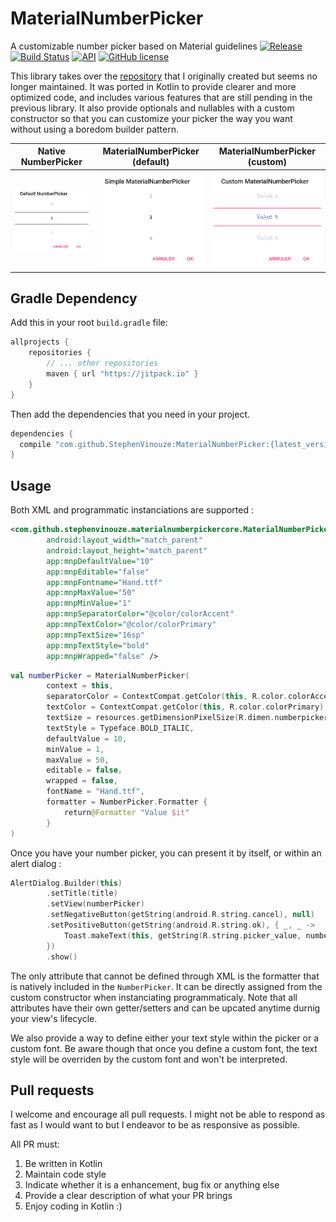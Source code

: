 # MaterialNumberPicker
A customizable number picker based on Material guidelines
[![Release](https://jitpack.io/v/StephenVinouze/MaterialNumberPicker.svg)](https://jitpack.io/#StephenVinouze/MaterialNumberPicker)
[![Build Status](https://travis-ci.org/StephenVinouze/MaterialNumberPicker.svg)](https://travis-ci.org/StephenVinouze/MaterialNumberPicker)
[![API](https://img.shields.io/badge/API-11%2B-brightgreen.svg?style=flat)](https://android-arsenal.com/api?level=11)
[![GitHub license](http://img.shields.io/badge/license-APACHE2-blue.svg)](https://github.com/StephenVinouze/AdvancedRecyclerView/blob/master/LICENSE)

This library takes over the [repository](https://github.com/KasualBusiness/MaterialNumberPicker) that I originally created but seems no longer maintained. It was ported in Kotlin to provide clearer and more optimized code, and includes various features that are still pending in the previous library. It also provide optionals and nullables with a custom constructor so that you can customize your picker the way you want without using a boredom builder pattern.

Native NumberPicker | MaterialNumberPicker (default) | MaterialNumberPicker (custom)
---- | ---- | ----
![Default picker](art/default_picker.png) | ![Simple picker](art/simple_picker.png) | ![Custom picker](art/custom_picker.png)

## Gradle Dependency

Add this in your root `build.gradle` file:

```gradle
allprojects {
	repositories {
		// ... other repositories
		maven { url "https://jitpack.io" }
	}
}
```

Then add the dependencies that you need in your project.

```gradle
dependencies {
  compile "com.github.StephenVinouze:MaterialNumberPicker:{latest_version}"
}
```

## Usage

Both XML and programmatic instanciations are supported :

```xml
<com.github.stephenvinouze.materialnumberpickercore.MaterialNumberPicker
        android:layout_width="match_parent"
        android:layout_height="match_parent"
        app:mnpDefaultValue="10"
        app:mnpEditable="false"
        app:mnpFontname="Hand.ttf"
        app:mnpMaxValue="50"
        app:mnpMinValue="1"
        app:mnpSeparatorColor="@color/colorAccent"
        app:mnpTextColor="@color/colorPrimary"
        app:mnpTextSize="16sp"
        app:mnpTextStyle="bold"
        app:mnpWrapped="false" />
```

```kotlin
val numberPicker = MaterialNumberPicker(
        context = this,
        separatorColor = ContextCompat.getColor(this, R.color.colorAccent),
        textColor = ContextCompat.getColor(this, R.color.colorPrimary),
        textSize = resources.getDimensionPixelSize(R.dimen.numberpicker_textsize),
        textStyle = Typeface.BOLD_ITALIC,
        defaultValue = 10,
        minValue = 1,
        maxValue = 50,
        editable = false,
        wrapped = false,
        fontName = "Hand.ttf",
        formatter = NumberPicker.Formatter {
            return@Formatter "Value $it"
        }
)
```

Once you have your number picker, you can present it by itself, or within an alert dialog :

```kotlin
AlertDialog.Builder(this)
        .setTitle(title)
        .setView(numberPicker)
        .setNegativeButton(getString(android.R.string.cancel), null)
        .setPositiveButton(getString(android.R.string.ok), { _, _ ->
            Toast.makeText(this, getString(R.string.picker_value, numberPicker.value), Toast.LENGTH_LONG).show()
        })
        .show()
```

The only attribute that cannot be defined through XML is the formatter that is natively included in the `NumberPicker`. It can be directly assigned from the custom constructor when instanciating programmaticaly. Note that all attributes have their own getter/setters and can be upcated anytime durnig your view's lifecycle.
 
We also provide a way to define either your text style within the picker or a custom font. Be aware though that once you define a custom font, the text style will be overriden by the custom font and won't be interpreted. 

## Pull requests

I welcome and encourage all pull requests. I might not be able to respond as fast as I would want to but I endeavor to be as responsive as possible.

All PR must:

1. Be written in Kotlin
2. Maintain code style
3. Indicate whether it is a enhancement, bug fix or anything else
4. Provide a clear description of what your PR brings
5. Enjoy coding in Kotlin :)